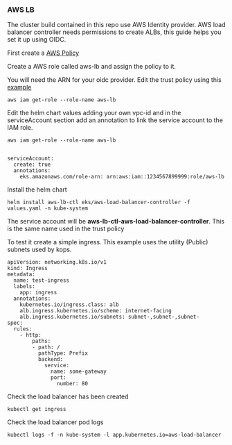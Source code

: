 ### AWS LB

The cluster build contained in this repo use AWS Identity provider.  AWS load balancer controller needs permissions to create ALBs, this guide helps you set it up using OIDC.

First create a [AWS Policy](https://github.com/SvenTheSwede/kubernetes-icarus-project/edit/main/aws_lb_ctl/json/policy.json) 

Create a AWS role  called aws-lb and assign the policy to it.

You will need the ARN for your oidc provider.  Edit the trust policy using this [example](https://github.com/SvenTheSwede/kubernetes-icarus-project/edit/main/aws_lb_ctl/json/trust-policy.json)   

```
aws iam get-role --role-name aws-lb
```
Edit the helm chart values adding your own vpc-id and in the serviceAccount section add an annotation to link the service account to the IAM role.

```
aws iam get-role --role-name aws-lb
```

```

serviceAccount:
  create: true
  annotations: 
    eks.amazonaws.com/role-arn: arn:aws:iam::1234567899999:role/aws-lb
```

Install the helm chart
```
helm install aws-lb-ctl eks/aws-load-balancer-controller -f values.yaml -n kube-system
```

The service account will be **aws-lb-ctl-aws-load-balancer-controller**.  This is the same name used in the trust policy

To test it create a simple ingress. This example uses the utility (Public) subnets used by kops.

```
apiVersion: networking.k8s.io/v1
kind: Ingress
metadata:
  name: test-ingress
  labels:
    app: ingress
  annotations:
    kubernetes.io/ingress.class: alb
    alb.ingress.kubernetes.io/scheme: internet-facing
    alb.ingress.kubernetes.io/subnets: subnet-,subnet-,subnet-
spec:
  rules:
    - http:
        paths:
        - path: /
          pathType: Prefix
          backend:
            service:
              name: some-gateway
              port: 
                number: 80
```

Check the load balancer has been created
```
kubectl get ingress
```

Check the load balancer pod logs
```
kubectl logs -f -n kube-system -l app.kubernetes.io=aws-load-balancer
```


